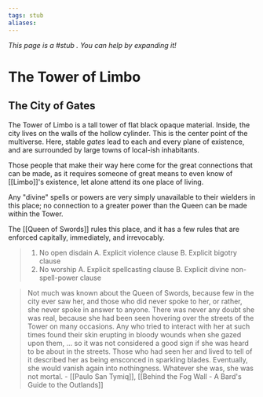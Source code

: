 ```yaml
---
tags: stub
aliases:
---
```


*This page is a #stub . You can help by expanding it!*

# The Tower of Limbo
## The City of Gates

The Tower of Limbo is a tall tower of flat black opaque material. Inside, the city lives on the walls of the hollow cylinder. This is the center point of the multiverse. Here, stable *gates* lead to each and every plane of existence, and are surrounded by large towns of local-ish inhabitants.

Those people that make their way here come for the great connections that can be made, as it requires someone of great means to even know of [[Limbo]]'s existence, let alone attend its one place of living. 

Any "divine" spells or powers are very simply unavailable to their wielders in this place; no connection to a greater power than the Queen can be made within the Tower.

The [[Queen of Swords]] rules this place, and it has a few rules that are enforced capitally, immediately, and irrevocably.

> 1. No open disdain
>	     A. Explicit violence clause
>	     B. Explicit bigotry clause
> 2. No worship
> 		A. Explicit spellcasting clause
> 		B. Explicit divine non-spell-power clause

> Not much was known about the Queen of Swords, because few in the city ever saw her, and those who did never spoke to her, or rather, she never spoke in answer to anyone. There was never any doubt she was real, because she had been seen hovering over the streets of the Tower on many occasions. 
> Any who tried to interact with her at such times found their skin erupting in bloody wounds when she gazed upon them, ... so it was not considered a good sign if she was heard to be about in the streets. Those who had seen her and lived to tell of it described her as being ensconced in sparkling blades. Eventually, she would vanish again into nothingness. 
> Whatever she was, she was not mortal.
> \- [[Paulo San Tymiq]], [[Behind the Fog Wall - A Bard's Guide to the Outlands]]